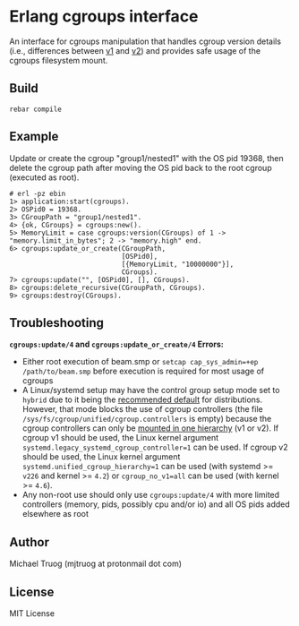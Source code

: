 Erlang cgroups interface
========================

An interface for cgroups manipulation that handles cgroup version details
(i.e., differences between [v1](https://www.kernel.org/doc/Documentation/cgroup-v1/cgroups.txt) and [v2](https://github.com/torvalds/linux/blob/master/Documentation/admin-guide/cgroup-v2.rst))
and provides safe usage of the cgroups filesystem mount.

Build
-----

    rebar compile

Example
-------

Update or create the cgroup "group1/nested1" with the OS pid 19368,
then delete the cgroup path after moving the OS pid back to the root cgroup
(executed as root).

    # erl -pz ebin
    1> application:start(cgroups).
    2> OSPid0 = 19368.
    3> CGroupPath = "group1/nested1".
    4> {ok, CGroups} = cgroups:new().
    5> MemoryLimit = case cgroups:version(CGroups) of 1 -> "memory.limit_in_bytes"; 2 -> "memory.high" end.
    6> cgroups:update_or_create(CGroupPath,
                                [OSPid0],
                                [{MemoryLimit, "10000000"}],
                                CGroups).
    7> cgroups:update("", [OSPid0], [], CGroups).
    8> cgroups:delete_recursive(CGroupPath, CGroups).
    9> cgroups:destroy(CGroups).


Troubleshooting
---------------

**`cgroups:update/4` and `cgroups:update_or_create/4` Errors:**
* Either root execution of beam.smp or
  `setcap cap_sys_admin=+ep /path/to/beam.smp` before execution is required
  for most usage of cgroups
* A Linux/systemd setup may have the control group setup mode set to `hybrid`
  due to it being the [recommended default](https://github.com/systemd/systemd/blob/v239/NEWS#L1365)
  for distributions.  However, that mode blocks the use of cgroup controllers
  (the file `/sys/fs/cgroup/unified/cgroup.controllers` is empty)
  because the cgroup controllers can only be [mounted in one hierarchy](https://www.kernel.org/doc/html/latest/admin-guide/cgroup-v2.html#mounting)
  (v1 or v2).  If cgroup v1 should be used, the Linux kernel argument
  `systemd.legacy_systemd_cgroup_controller=1` can be used.
  If cgroup v2 should be used, the Linux kernel argument
  `systemd.unified_cgroup_hierarchy=1` can be used
  (with systemd >= `v226` and kernel >= `4.2`) or
  `cgroup_no_v1=all` can be used (with kernel >= `4.6`).
* Any non-root use should only use `cgroups:update/4` with more limited
  controllers (memory, pids, possibly cpu and/or io) and all OS pids added
  elsewhere as root

Author
------

Michael Truog (mjtruog at protonmail dot com)

License
-------

MIT License


